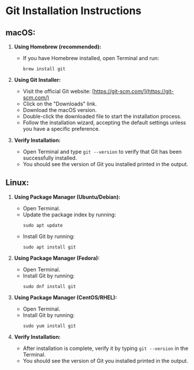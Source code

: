 # Git Installation Instructions

## macOS:

1. **Using Homebrew (recommended):**
   - If you have Homebrew installed, open Terminal and run:
     ```
     brew install git
     ```

2. **Using Git Installer:**
   - Visit the official Git website: [https://git-scm.com/](https://git-scm.com/)
   - Click on the "Downloads" link.
   - Download the macOS version.
   - Double-click the downloaded file to start the installation process.
   - Follow the installation wizard, accepting the default settings unless you have a specific preference.

3. **Verify Installation:**
   - Open Terminal and type `git --version` to verify that Git has been successfully installed.
   - You should see the version of Git you installed printed in the output.

## Linux:

1. **Using Package Manager (Ubuntu/Debian):**
   - Open Terminal.
   - Update the package index by running:
     ```
     sudo apt update
     ```
   - Install Git by running:
     ```
     sudo apt install git
     ```

2. **Using Package Manager (Fedora):**
   - Open Terminal.
   - Install Git by running:
     ```
     sudo dnf install git
     ```

3. **Using Package Manager (CentOS/RHEL):**
   - Open Terminal.
   - Install Git by running:
     ```
     sudo yum install git
     ```

4. **Verify Installation:**
   - After installation is complete, verify it by typing `git --version` in the Terminal.
   - You should see the version of Git you installed printed in the output.
